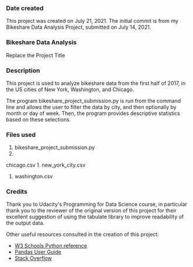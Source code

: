### Date created
This project was created on July 21, 2021. The initial commit is from my Bikeshare Data Analysis Project, submitted on July 14, 2021.

### Bikeshare Data Analysis
Replace the Project Title

### Description
This project is used to analyze bikeshare data from the first half of 2017, in the US cities of New York, Washington, and Chicago.

The program bikeshare_project_submission.py is run from the command line and allows the user to filter the data by city, and then optionally by month or day of week. Then, the program provides descriptive statistics based on these selections.

### Files used
1. bikeshare_project_submission.py
1.
chicago.csv
1.
new_york_city.csv
1. washington.csv


### Credits
Thank you to Udacity's Programming for Data Science course, in particular thank you to the reviewer of the original version of this project for their excellent suggestion of using the tabulate library to improve readability of the output data.

Other useful resources consulted in the creation of this project:

- [W3 Schools Python reference](https://www.w3schools.com/python/)
- [Pandas User Guide](https://pandas.pydata.org/docs/user_guide/index.html#user-guide)
- [Stack Overflow](www.stackoverflow.com)
